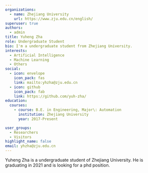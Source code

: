 ```yaml
---
organizations:
  - name: Zhejiang University
    url: https://www.zju.edu.cn/english/
superuser: true
authors:
  - admin
title: Yuheng Zha
role: Undergraduate Student
bio: I'm a undergraduate student from Zhejiang University.
interests:
  - Artificial Intelligence
  - Machine Learning
  - Others
social:
  - icon: envelope
    icon_pack: fas
    link: mailto:yhzha@zju.edu.cn
  - icon: github
    icon_pack: fab
    link: https://github.com/yuh-zha/
education:
  courses:
    - course: B.E. in Engineering, Major\: Automation
      institution: Zhejiang University
      year: 2017-Present

user_groups:
  - Researchers
  - Visitors
highlight_name: false
email: yhzha@zju.edu.cn
---
```


Yuheng Zha is a undergraduate student of Zhejiang University. He is graduating in 2021 and is looking for a phd position.
